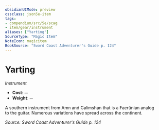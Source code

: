 ```yaml
---
obsidianUIMode: preview
cssclass: json5e-item
tags:
- compendium/src/5e/scag
- item/gear/instrument
aliases: ["Yarting"]
SourceType: "Magic Item"
NoteIcon: magicitem
BookSource: "Sword Coast Adventurer's Guide p. 124"
---
```

# Yarting
*Instrument*  

- **Cost**: ⏤
- **Weight**: ⏤

A southern instrument from Amn and Calimshan that is a Faerûnian analog to the guitar. Numerous variations have spread across the continent.

*Source: Sword Coast Adventurer's Guide p. 124*